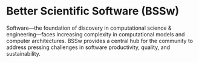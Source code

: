 # Better Scientific Software (BSSw)

Software—the foundation of discovery in computational science & engineering—faces increasing complexity in computational models and computer architectures. BSSw provides a central hub for the community to address pressing challenges in software productivity, quality, and sustainability.

<!---
Slide1 L: ../images/OG_2408_BSSwFellowships.png
Slide1 R: ../Articles/Blog/2024-08-BSSwFellowsOpen2024.md 
Slide2 L: ../Articles/Blog/2024-09-TechnicalPropertiesOfSustainableSoftware.md
Slide2 R: ../Articles/Blog/2024-09-cultivating-collaboration-skills.md
Slide3 L: ../Articles/Blog/2024-09-better-teams-software-community.md
Slide3 R: ../Articles/Blog/2024-09-inspired-engagement.md
Slide4 L: ../Articles/Blog/2024-09-clarity-and-community-gained.md
Slide4 R: ../Articles/Blog/2024-08-BSSw-Science-Improved-Communication.md
Slide5 L: ../CuratedContent/HPCOnlineCourses.md 
Slide5 R: ../CuratedContent/hpcbp-webinars-cc.md
Slide6 L: ../Events/hpcbp-088-inclusive-practices.md
Slide6 R: ../Events/2024-usrse-conf.md
Slide7 L: ../Events/2024-12-virtual-workshop-on-multiproject-cicd.md
Slide7 R: ../Articles/Blog/2024-07-BSSwFellows2023.md
--->

<!---
Note: We have had up to 7 L and R panels in the carousel, even if the current carousel may be shorter.

Caution: Blank line after first comment mark (or before last comment mark) causes build failure.
LCM: Saving for use again later
Slide1 L: ../images/OG_2408_BSSwFellowships.png
Slide1 R: ../Articles/Blog/2024-08-BSSwFellowsOpen2024.md 
Slide2 L: ../Articles/Blog/2024-09-inspired-engagement.md
Slide2 R: ../Articles/Blog/2024-09-clarity-and-community-gained.md
Slide3 L: ../Articles/Blog/2024-08-BSSw-Science-Improved-Communication.md
Slide3 R: ../Articles/Blog/2024-08-ACM-REP-23-24.md
Slide4 L: ../CuratedContent/GuideSecuringScientificSoftware.md
Slide4 R: ../CuratedContent/CppCoreGuidelines.md
Slide5 L: ../Events/hpcbp-087-vtkm.md
Slide5 R: ../Events/2024BSSwF_team-learning-workshop.md 
Slide6 L: ../Events/2024-usrse-conf.md
Slide6 R: ../Events/2024-12-virtual-workshop-on-multiproject-cicd.md
Slide7 L: ../Articles/Blog/2024-07-BSSwFellows2023.md
Slide7 R: ../images/Blog_2307_BSSwFellows.png

<!---
[Site Overview](SiteOverview.md)

[Communities Overview](CommunitiesOverview.md)

[Intro to CSE](IntroToCse.md)

[Intro to HPC](IntroToHpc.md)

--->
